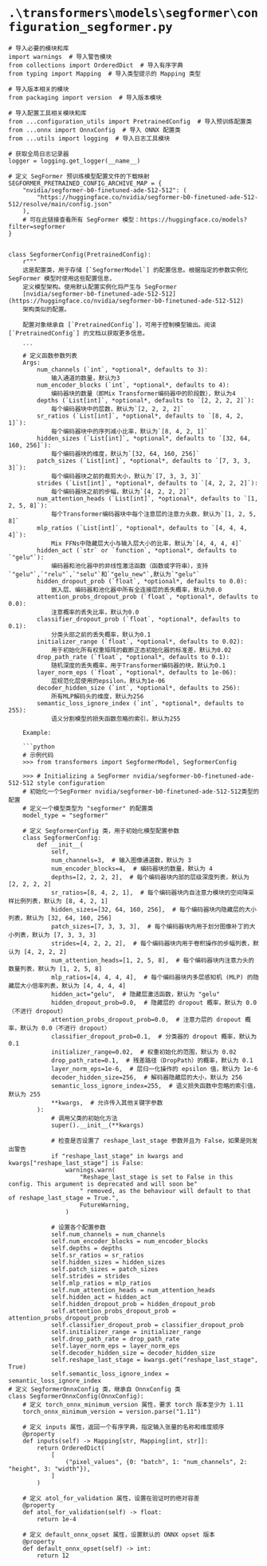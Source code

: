# `.\transformers\models\segformer\configuration_segformer.py`

```
# 导入必要的模块和库
import warnings  # 导入警告模块
from collections import OrderedDict  # 导入有序字典
from typing import Mapping  # 导入类型提示的 Mapping 类型

# 导入版本相关的模块
from packaging import version  # 导入版本模块

# 导入配置工具相关模块和库
from ...configuration_utils import PretrainedConfig  # 导入预训练配置类
from ...onnx import OnnxConfig  # 导入 ONNX 配置类
from ...utils import logging  # 导入日志工具模块

# 获取全局日志记录器
logger = logging.get_logger(__name__)

# 定义 SegFormer 预训练模型配置文件的下载映射
SEGFORMER_PRETRAINED_CONFIG_ARCHIVE_MAP = {
    "nvidia/segformer-b0-finetuned-ade-512-512": (
        "https://huggingface.co/nvidia/segformer-b0-finetuned-ade-512-512/resolve/main/config.json"
    ),
    # 可在此链接查看所有 SegFormer 模型：https://huggingface.co/models?filter=segformer
}


class SegformerConfig(PretrainedConfig):
    r"""
    这是配置类，用于存储 [`SegformerModel`] 的配置信息。根据指定的参数实例化 SegFormer 模型时使用这些配置信息，
    定义模型架构。使用默认配置实例化将产生与 SegFormer
    [nvidia/segformer-b0-finetuned-ade-512-512](https://huggingface.co/nvidia/segformer-b0-finetuned-ade-512-512)
    架构类似的配置。

    配置对象继承自 [`PretrainedConfig`]，可用于控制模型输出。阅读 [`PretrainedConfig`] 的文档以获取更多信息。

    ```
    # 定义函数参数列表
    Args:
        num_channels (`int`, *optional*, defaults to 3):
            输入通道的数量，默认为3
        num_encoder_blocks (`int`, *optional*, defaults to 4):
            编码器块的数量（即Mix Transformer编码器中的阶段数），默认为4
        depths (`List[int]`, *optional*, defaults to `[2, 2, 2, 2]`):
            每个编码器块中的层数，默认为`[2, 2, 2, 2]`
        sr_ratios (`List[int]`, *optional*, defaults to `[8, 4, 2, 1]`):
            每个编码器块中的序列减小比率，默认为`[8, 4, 2, 1]`
        hidden_sizes (`List[int]`, *optional*, defaults to `[32, 64, 160, 256]`):
            每个编码器块的维度，默认为`[32, 64, 160, 256]`
        patch_sizes (`List[int]`, *optional*, defaults to `[7, 3, 3, 3]`):
            每个编码器块之前的裁剪大小，默认为`[7, 3, 3, 3]`
        strides (`List[int]`, *optional*, defaults to `[4, 2, 2, 2]`):
            每个编码器块之前的步幅，默认为`[4, 2, 2, 2]`
        num_attention_heads (`List[int]`, *optional*, defaults to `[1, 2, 5, 8]`):
            每个Transformer编码器块中每个注意层的注意力头数，默认为`[1, 2, 5, 8]`
        mlp_ratios (`List[int]`, *optional*, defaults to `[4, 4, 4, 4]`):
            Mix FFNs中隐藏层大小与输入层大小的比率，默认为`[4, 4, 4, 4]`
        hidden_act (`str` or `function`, *optional*, defaults to `"gelu"`):
            编码器和池化器中的非线性激活函数（函数或字符串），支持`"gelu"`,`"relu"`,`"selu"`和`"gelu_new"`,默认为`"gelu"`
        hidden_dropout_prob (`float`, *optional*, defaults to 0.0):
            嵌入层、编码器和池化器中所有全连接层的丢失概率，默认为0.0
        attention_probs_dropout_prob (`float`, *optional*, defaults to 0.0):
            注意概率的丢失比率，默认为0.0
        classifier_dropout_prob (`float`, *optional*, defaults to 0.1):
            分类头部之前的丢失概率，默认为0.1
        initializer_range (`float`, *optional*, defaults to 0.02):
            用于初始化所有权重矩阵的截断正态初始化器的标准差，默认为0.02
        drop_path_rate (`float`, *optional*, defaults to 0.1):
            随机深度的丢失概率，用于Transformer编码器的块，默认为0.1
        layer_norm_eps (`float`, *optional*, defaults to 1e-06):
            层规范化层使用的epsilon，默认为1e-06
        decoder_hidden_size (`int`, *optional*, defaults to 256):
            所有MLP解码头的维度，默认为256
        semantic_loss_ignore_index (`int`, *optional*, defaults to 255):
            语义分割模型的损失函数忽略的索引，默认为255

    Example:

    ```python
    # 示例代码
    >>> from transformers import SegformerModel, SegformerConfig

    >>> # Initializing a SegFormer nvidia/segformer-b0-finetuned-ade-512-512 style configuration
    # 初始化一个SegFormer nvidia/segformer-b0-finetuned-ade-512-512类型的配置
    # 定义一个模型类型为 "segformer" 的配置类
    model_type = "segformer"
    
    # 定义 SegformerConfig 类，用于初始化模型配置参数
    class SegformerConfig:
        def __init__(
            self,
            num_channels=3,  # 输入图像通道数，默认为 3
            num_encoder_blocks=4,  # 编码器块的数量，默认为 4
            depths=[2, 2, 2, 2],  # 每个编码器块内部的层级深度列表，默认为 [2, 2, 2, 2]
            sr_ratios=[8, 4, 2, 1],  # 每个编码器块内自注意力模块的空间降采样比例列表，默认为 [8, 4, 2, 1]
            hidden_sizes=[32, 64, 160, 256],  # 每个编码器块内隐藏层的大小列表，默认为 [32, 64, 160, 256]
            patch_sizes=[7, 3, 3, 3],  # 每个编码器块内用于划分图像补丁的大小列表，默认为 [7, 3, 3, 3]
            strides=[4, 2, 2, 2],  # 每个编码器块内用于卷积操作的步幅列表，默认为 [4, 2, 2, 2]
            num_attention_heads=[1, 2, 5, 8],  # 每个编码器块内注意力头的数量列表，默认为 [1, 2, 5, 8]
            mlp_ratios=[4, 4, 4, 4],  # 每个编码器块内多层感知机 (MLP) 的隐藏层大小倍率列表，默认为 [4, 4, 4, 4]
            hidden_act="gelu",  # 隐藏层激活函数，默认为 "gelu"
            hidden_dropout_prob=0.0,  # 隐藏层的 dropout 概率，默认为 0.0（不进行 dropout）
            attention_probs_dropout_prob=0.0,  # 注意力层的 dropout 概率，默认为 0.0（不进行 dropout）
            classifier_dropout_prob=0.1,  # 分类器的 dropout 概率，默认为 0.1
            initializer_range=0.02,  # 权重初始化的范围，默认为 0.02
            drop_path_rate=0.1,  # 残差路径（DropPath）的概率，默认为 0.1
            layer_norm_eps=1e-6,  # 层归一化操作的 epsilon 值，默认为 1e-6
            decoder_hidden_size=256,  # 解码器隐藏层的大小，默认为 256
            semantic_loss_ignore_index=255,  # 语义损失函数中忽略的索引值，默认为 255
            **kwargs,  # 允许传入其他关键字参数
        ):
            # 调用父类的初始化方法
            super().__init__(**kwargs)
    
            # 检查是否设置了 reshape_last_stage 参数并且为 False，如果是则发出警告
            if "reshape_last_stage" in kwargs and kwargs["reshape_last_stage"] is False:
                warnings.warn(
                    "Reshape_last_stage is set to False in this config. This argument is deprecated and will soon be"
                    " removed, as the behaviour will default to that of reshape_last_stage = True.",
                    FutureWarning,
                )
    
            # 设置各个配置参数
            self.num_channels = num_channels
            self.num_encoder_blocks = num_encoder_blocks
            self.depths = depths
            self.sr_ratios = sr_ratios
            self.hidden_sizes = hidden_sizes
            self.patch_sizes = patch_sizes
            self.strides = strides
            self.mlp_ratios = mlp_ratios
            self.num_attention_heads = num_attention_heads
            self.hidden_act = hidden_act
            self.hidden_dropout_prob = hidden_dropout_prob
            self.attention_probs_dropout_prob = attention_probs_dropout_prob
            self.classifier_dropout_prob = classifier_dropout_prob
            self.initializer_range = initializer_range
            self.drop_path_rate = drop_path_rate
            self.layer_norm_eps = layer_norm_eps
            self.decoder_hidden_size = decoder_hidden_size
            self.reshape_last_stage = kwargs.get("reshape_last_stage", True)
            self.semantic_loss_ignore_index = semantic_loss_ignore_index
# 定义 SegformerOnnxConfig 类，继承自 OnnxConfig 类
class SegformerOnnxConfig(OnnxConfig):
    # 定义 torch_onnx_minimum_version 属性，要求 torch 版本至少为 1.11
    torch_onnx_minimum_version = version.parse("1.11")

    # 定义 inputs 属性，返回一个有序字典，指定输入张量的名称和维度顺序
    @property
    def inputs(self) -> Mapping[str, Mapping[int, str]]:
        return OrderedDict(
            [
                ("pixel_values", {0: "batch", 1: "num_channels", 2: "height", 3: "width"}),
            ]
        )

    # 定义 atol_for_validation 属性，设置在验证时的绝对容差
    @property
    def atol_for_validation(self) -> float:
        return 1e-4

    # 定义 default_onnx_opset 属性，设置默认的 ONNX opset 版本
    @property
    def default_onnx_opset(self) -> int:
        return 12
```